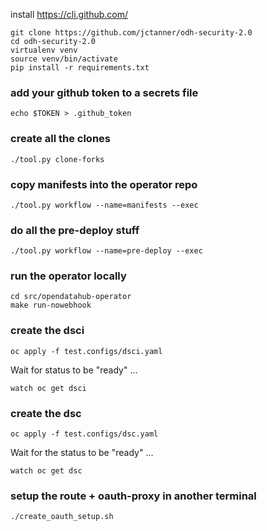 install https://cli.github.com/

```
git clone https://github.com/jctanner/odh-security-2.0
cd odh-security-2.0
virtualenv venv
source venv/bin/activate
pip install -r requirements.txt
```

### add your github token to a secrets file
```
echo $TOKEN > .github_token
```

### create all the clones
```
./tool.py clone-forks
```

### copy manifests into the operator repo
```
./tool.py workflow --name=manifests --exec
```

### do all the pre-deploy stuff
```
./tool.py workflow --name=pre-deploy --exec
```

### run the operator locally
```
cd src/opendatahub-operator
make run-nowebhook
```

### create the dsci
```
oc apply -f test.configs/dsci.yaml
```

Wait for status to be "ready" ...

```
watch oc get dsci
```

### create the dsc
```
oc apply -f test.configs/dsc.yaml
```

Wait for the status to be "ready" ...

```
watch oc get dsc
```

### setup the route + oauth-proxy in another terminal
```
./create_oauth_setup.sh
```
